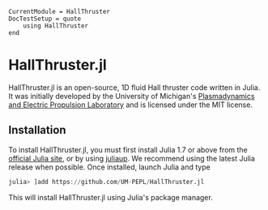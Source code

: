 ```@meta
CurrentModule = HallThruster
DocTestSetup = quote
    using HallThruster
end
```

# HallThruster.jl

HallThruster.jl is an open-source, 1D fluid Hall thruster code written in Julia. It was initially developed by the University of Michigan's [Plasmadynamics and Electric Propulsion Laboratory](https://pepl.engin.umich.edu) and is licensed under the MIT license.

## Installation

To install HallThruster.jl, you must first install Julia 1.7 or above from the [official Julia site](https://julialang.org/downloads/), or by using [juliaup](https://github.com/JuliaLang/juliaup). We recommend using the latest Julia release when possible. Once installed, launch Julia and type

```julia
julia> ]add https://github.com/UM-PEPL/HallThruster.jl
```

This will install HallThruster.jl using Julia's package manager.
